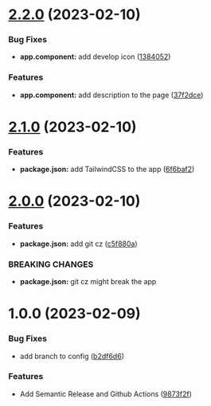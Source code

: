 # [2.2.0](https://github.com/Khumozin/versioning/compare/v2.1.0...v2.2.0) (2023-02-10)


### Bug Fixes

* **app.component:** add develop icon ([1384052](https://github.com/Khumozin/versioning/commit/1384052e10982c73b1b64ce1e5759cc8830a92ed))


### Features

* **app.component:** add description to the page ([37f2dce](https://github.com/Khumozin/versioning/commit/37f2dceea887ca3cdc9a0b6ee9880bf1505b52e9))

# [2.1.0](https://github.com/Khumozin/versioning/compare/v2.0.0...v2.1.0) (2023-02-10)


### Features

* **package.json:** add TailwindCSS to the app ([6f6baf2](https://github.com/Khumozin/versioning/commit/6f6baf2bc4e20f95e939bb7e6b81e9390b34fc7d))

# [2.0.0](https://github.com/Khumozin/versioning/compare/v1.0.0...v2.0.0) (2023-02-10)


### Features

* **package.json:** add git cz ([c5f880a](https://github.com/Khumozin/versioning/commit/c5f880a1741d5ff112bb4f9a3cd7aa1c01f7f9c5))


### BREAKING CHANGES

* **package.json:** git cz might break the app

# 1.0.0 (2023-02-09)


### Bug Fixes

* add branch to config ([b2df6d6](https://github.com/Khumozin/versioning/commit/b2df6d66c4a2005463b7c60f1ea1d6789a3e7ae4))


### Features

* Add Semantic Release and Github Actions ([9873f2f](https://github.com/Khumozin/versioning/commit/9873f2fe445f8af51bc04223402e6bb21009bea7))
